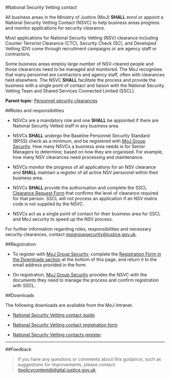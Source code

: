 #National Security Vetting contact

All business areas in the Ministry of Justice (MoJ) **SHALL** enrol or appoint a National Security Vetting Contact (NSVC) to help business areas progress and monitor applications for security clearance.

Most applications for National Security Vetting (NSV) clearance including Counter Terrorist Clearance (CTC), Security Check (SC), and Developed Vetting (DV) come through recruitment campaigns or are agency staff or contractors.

Some business areas employ large number of NSV-cleared people and those clearances need to be managed and monitored. The MoJ recognises that many personnel are contractors and agency staff, often with clearances held elsewhere. The NSVC **SHALL** facilitate the process and provide the business with a single point of contact and liaison with the National Security Vetting Team and Shared Services Connected Limited (SSCL).

**Parent topic:** [Personnel security clearances](https://security-guidance.service.justice.gov.uk/personnel-security-clearances/)

##Roles and responsibilities

* NSVCs are a mandatory role and one **SHALL** be appointed if there are National Security Vetted staff in any business area.

* NSVCs **SHALL** undergo the Baseline Personnel Security Standard (BPSS) check as a minimum, and be registered with [MoJ Group Security](mailto:mojgroupsecurity@justice.gov.uk). How many NSVCs a business area needs is for Senior Managers to determine, based on how they are organised. For example, how many NSV clearances need processing and maintenance.

* NSVCs monitor the progress of all applications for an NSV clearance and **SHALL** maintain a register of all active NSV personnel within their business area.

* NSVCs **SHALL** provide the authorisation and complete the SSCL [Clearance Request Form](https://moj.myhub.sscl.com/fast-forms/forms-a-z) that confirms the level of clearance required for that person. SSCL will not process an application if an NSV matrix code is not supplied by the NSVC.

* NSVCs act as a single point of contact for their business area for SSCL and MoJ security to speed up the NSV process.


For further information regarding roles, responsibilities and necessary security clearances, contact [mojgroupsecurity@justice.gov.uk](mailto:mojgroupsecurity@justice.gov.uk).

##Registration

* To register with [MoJ Group Security](mailto:mojgroupsecurity@justice.gov.uk), complete the [Registration Form in the Downloads section](#downloads) at the bottom of this page, and return it to the email address provided in the form.

* On registration, [MoJ Group Security](mailto:mojgroupsecurity@justice.gov.uk) provides the NSVC with the documents they need to manage the process and confirm registration with SSCL.


##Downloads

The following downloads are available from the MoJ Intranet.

* [National Security Vetting contact guide](/documents/2016/08/national-security-vetting-contact-guide.doc).

* [National Security Vetting contact registration form](./gs/national-security-vetting-contact-form.pdf)

* [National Security Vetting contacts register](/documents/2019/08/national-security-vetting-contacts-register.xlsx).


---

##Feedback

> If you have any questions or comments about this guidance, such as suggestions for improvements, please contact: [itpolicycontent@digital.justice.gov.uk](mailto:itpolicycontent@digital.justice.gov.uk).

